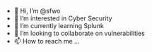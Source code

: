 - 👋 Hi, I’m @sfwo
- 👀 I’m interested in Cyber Security
- 🌱 I’m currently learning Splunk
- 💞️ I’m looking to collaborate on vulnerabilities
- 📫 How to reach me ...

<!---
sfwo/sfwo is a ✨ special ✨ repository because its `README.md` (this file) appears on your GitHub profile.
You can click the Preview link to take a look at your changes.
--->
